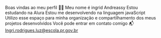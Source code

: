 Boas vindas ao meu perfil 💙💙
Meu nome é ingrid Andreassy 
Estou estudando na Alura 
Estou me desenvolvendo na linguagem javaScript 
Utilizo esse espaço para minha organização e compartilhamento dos meus projetos desenvolvidos 
Você pode entrar em contato comigo 📬
Ingri.rodrigues.luz@escola.pr.gov.br
